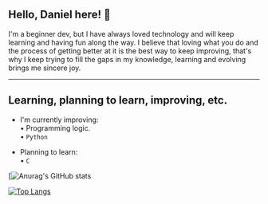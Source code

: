 ## Hello, Daniel here! 👋  

  I'm a beginner dev, but I have always loved technology and will keep learning and having fun along the way. I believe that loving what you do and the process of getting better at it is the best way to keep improving, that's why I keep trying to fill the gaps in my knowledge, learning and evolving brings me sincere joy.

  -----------------------
## Learning, planning to learn, improving, etc.  

- I'm currently improving:  
• Programming logic.  
•  `Python`  

- Planning to learn:  
• `C`  

[![Anurag's GitHub stats](https://github-readme-stats.vercel.app/api?username=Daniel-Schu-De-Araujo&show_icons=true&theme=radical)

[![Top Langs](https://github-readme-stats.vercel.app/api/top-langs/?username=Daniel-Schu-De-Araujo&show_icons=true&theme=radical)](https://github.com/anuraghazra/github-readme-stats)
